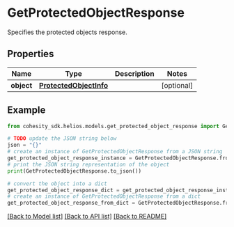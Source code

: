 # GetProtectedObjectResponse

Specifies the protected objects response.

## Properties

Name | Type | Description | Notes
------------ | ------------- | ------------- | -------------
**object** | [**ProtectedObjectInfo**](ProtectedObjectInfo.md) |  | [optional] 

## Example

```python
from cohesity_sdk.helios.models.get_protected_object_response import GetProtectedObjectResponse

# TODO update the JSON string below
json = "{}"
# create an instance of GetProtectedObjectResponse from a JSON string
get_protected_object_response_instance = GetProtectedObjectResponse.from_json(json)
# print the JSON string representation of the object
print(GetProtectedObjectResponse.to_json())

# convert the object into a dict
get_protected_object_response_dict = get_protected_object_response_instance.to_dict()
# create an instance of GetProtectedObjectResponse from a dict
get_protected_object_response_from_dict = GetProtectedObjectResponse.from_dict(get_protected_object_response_dict)
```
[[Back to Model list]](../README.md#documentation-for-models) [[Back to API list]](../README.md#documentation-for-api-endpoints) [[Back to README]](../README.md)


